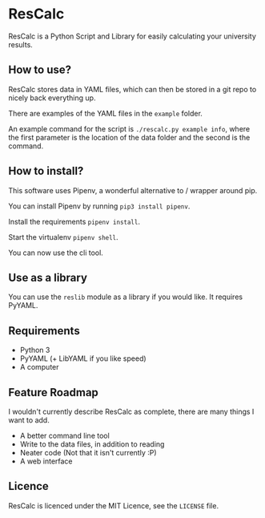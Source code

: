 # ResCalc

ResCalc is a Python Script and Library for easily calculating your university results.

## How to use?

ResCalc stores data in YAML files, which can then be stored in a git repo to nicely back everything up.

There are examples of the YAML files in the `example` folder.

An example command for the script is `./rescalc.py example info`, where the first parameter is the location of the data folder and the second is the command.

## How to install?

This software uses Pipenv, a wonderful alternative to / wrapper around pip.

You can install Pipenv by running `pip3 install pipenv`.

Install the requirements `pipenv install`.

Start the virtualenv `pipenv shell`.

You can now use the cli tool.

## Use as a library

You can use the `reslib` module as a library if you would like. It requires PyYAML.

## Requirements

* Python 3
* PyYAML (+ LibYAML if you like speed)
* A computer

## Feature Roadmap

I wouldn't currently describe ResCalc as complete, there are many things I want to add.

* A better command line tool
* Write to the data files, in addition to reading
* Neater code (Not that it isn't currently :P)
* A web interface

## Licence

ResCalc is licenced under the MIT Licence, see the `LICENSE` file.